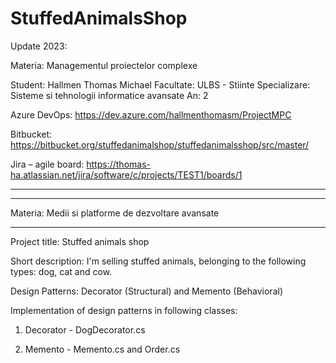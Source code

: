 # StuffedAnimalsShop

Update 2023:

Materia: Managementul proiectelor complexe

Student: Hallmen Thomas Michael
Facultate: ULBS - Stiinte
Specializare: Sisteme si tehnologii informatice avansate
An: 2

Azure DevOps:
https://dev.azure.com/hallmenthomasm/ProjectMPC

Bitbucket:
https://bitbucket.org/stuffedanimalshop/stuffedanimalsshop/src/master/

Jira – agile board:
https://thomas-ha.atlassian.net/jira/software/c/projects/TEST1/boards/1


__________________________________________________________________________________________________________________________________________________________________________
__________________________________________________________________________________________________________________________________________________________________________



Materia: Medii si platforme de dezvoltare avansate

__________________________________________________________________________________________________________________________________________________________________________

Project title: Stuffed animals shop

Short description: I'm selling stuffed animals, belonging to the following types: dog, cat and cow.

Design Patterns: Decorator (Structural) and Memento (Behavioral)

Implementation of design patterns in following classes:

1. Decorator - DogDecorator.cs

2. Memento - Memento.cs and Order.cs
